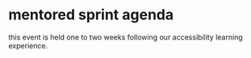 # mentored sprint agenda

this event is held one to two weeks following our accessibility learning experience.
